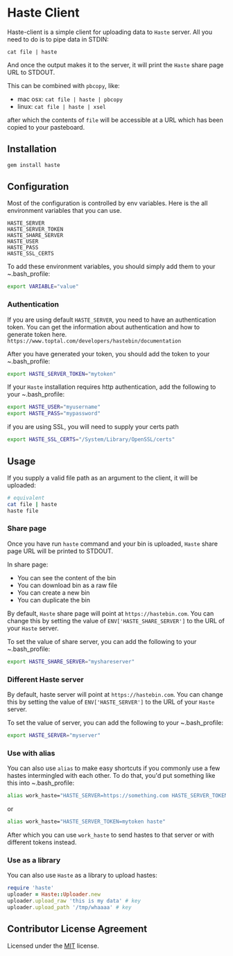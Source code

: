 # Haste Client

Haste-client is a simple client for uploading data to `Haste` server.  All you need to do is to pipe data in STDIN:

`cat file | haste`

And once the output makes it to the server, it will print the `Haste` share page URL to STDOUT.

This can be combined with `pbcopy`, like:

* mac osx: `cat file | haste | pbcopy`
* linux: `cat file | haste | xsel`

after which the contents of `file` will be accessible at a URL which has been copied to your pasteboard.

## Installation

``` bash
gem install haste
```

## Configuration

Most of the configuration is controlled by env variables. Here is the all environment variables that you can use.

```
HASTE_SERVER
HASTE_SERVER_TOKEN
HASTE_SHARE_SERVER
HASTE_USER
HASTE_PASS
HASTE_SSL_CERTS
```

To add these environment variables, you should simply add them to your ~.bash_profile:

```bash
export VARIABLE="value"
```

### Authentication

If you are using default `HASTE_SERVER`, you need to have an authentication token. 
You can get the information about authentication and how to generate token here. `https://www.toptal.com/developers/hastebin/documentation` 

After you have generated your token, you should add the token to your ~.bash_profile:

```bash
export HASTE_SERVER_TOKEN="mytoken"
```

If your `Haste` installation requires http authentication, add the following to your ~.bash_profile:

```bash
export HASTE_USER="myusername"
export HASTE_PASS="mypassword"
```

if you are using SSL, you will need to supply your certs path

```bash
export HASTE_SSL_CERTS="/System/Library/OpenSSL/certs"
```



## Usage

If you supply a valid file path as an argument to the client, it will be uploaded:

``` bash
# equivalent
cat file | haste
haste file
```

### Share page

Once you have run `haste` command and your bin is uploaded, `Haste` share page URL will be printed to STDOUT.

In share page:

- You can see the content of the bin
- You can download bin as a raw file
- You can create a new bin
- You can duplicate the bin


By default, `Haste` share page will point at `https://hastebin.com`. 
You can change this by setting the value of `ENV['HASTE_SHARE_SERVER']` to the URL of your `Haste` server.  

To set the value of share server, you can add the following to your ~.bash_profile:

```bash
export HASTE_SHARE_SERVER="myshareserver"
```


### Different Haste server

By default, haste server will point at `https://hastebin.com`. 
You can change this by setting the value of `ENV['HASTE_SERVER']` to the URL of your `Haste` server.  

To set the value of server, you can add the following to your ~.bash_profile:

```bash
export HASTE_SERVER="myserver"
```

### Use with alias

You can also use `alias` to make easy shortcuts if you commonly use a few hastes intermingled with each other. 
To do that, you'd put something like this into ~.bash_profile:

``` bash
alias work_haste="HASTE_SERVER=https://something.com HASTE_SERVER_TOKEN=mytoken haste"
```

or

``` bash
alias work_haste="HASTE_SERVER_TOKEN=mytoken haste"
```

After which you can use `work_haste` to send hastes to that server or with different tokens instead.


### Use as a library

You can also use `Haste` as a library to upload hastes:

``` ruby
require 'haste'
uploader = Haste::Uploader.new
uploader.upload_raw 'this is my data' # key
uploader.upload_path '/tmp/whaaaa' # key
```

## Contributor License Agreement

Licensed under the [MIT](https://github.com/toptal/haste-client/blob/main/LICENSE.txt 'https://github.com/toptal/haste-client/blob/main/LICENSE.txt') license.
